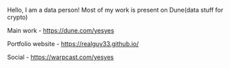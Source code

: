 Hello, I am a data person! Most of my work is present on Dune(data stuff for crypto)

Main work - https://dune.com/yesyes

Portfolio website - https://realguy33.github.io/

Social - https://warpcast.com/yesyes


<!---
realguy33/realguy33 is a ✨ special ✨ repository because its `README.md` (this file) appears on your GitHub profile.
You can click the Preview link to take a look at your changes.
--->
